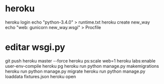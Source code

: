 # heroku

heroku login
echo "python-3.4.0" > runtime.txt
heroku create new_way
echo "web: gunicorn new_way.wsgi" > Procfile
# editar wsgi.py
git push heroku master --force
heroku ps:scale web=1
heroku labs:enable user-env-compile
heroku pg
heroku run python manage.py makemigrations
heroku run python manage.py migrate
heroku run python manage.py loaddata fixtures.json
heroku open



[1]: https://toolbelt.heroku.com/debian